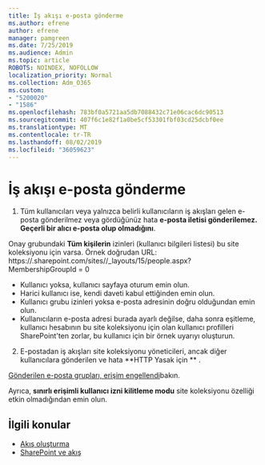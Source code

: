 ```yaml
---
title: İş akışı e-posta gönderme
ms.author: efrene
author: efrene
manager: pamgreen
ms.date: 7/25/2019
ms.audience: Admin
ms.topic: article
ROBOTS: NOINDEX, NOFOLLOW
localization_priority: Normal
ms.collection: Adm_O365
ms.custom:
- "5200020"
- "1586"
ms.openlocfilehash: 783bf0a5721aa5db7088432c71e06cac6dc90513
ms.sourcegitcommit: 407f6c1e82f1a0be5cf53301fbf03cd25dcbf0ee
ms.translationtype: MT
ms.contentlocale: tr-TR
ms.lasthandoff: 08/02/2019
ms.locfileid: "36059623"
---
```

# <a name="workflow-email-is-not-being-sent"></a>İş akışı e-posta gönderme

1. Tüm kullanıcıları veya yalnızca belirli kullanıcıların iş akışları gelen e-posta gönderilmez veya gördüğünüz hata **e-posta iletisi gönderilemez. Geçerli bir alıcı e-posta olup olmadığını**.

Onay grubundaki **Tüm kişilerin** izinleri (kullanıcı bilgileri listesi) bu site koleksiyonu için varsa.  Örnek doğrudan URL: https://<tenant>.sharepoint.com/sites/<sitename>/_layouts/15/people.aspx? MembershipGroupId = 0

- Kullanıcı yoksa, kullanıcı sayfaya oturum emin olun. 
- Harici kullanıcı ise, kendi daveti kabul ettiğinden emin olun.
- Kullanıcı grubu izinleri yoksa e-posta adresinin doğru olduğundan emin olun.
- Kullanıcıların e-posta adresi burada ayarlı değilse, daha sonra eşitleme, kullanıcı hesabının bu site koleksiyonu için olan kullanıcı profilleri SharePoint'ten zorlar, bu kullanıcı için bir örnek uyarıyı oluşturun.
 
2. E-postadan iş akışları site koleksiyonu yöneticileri, ancak diğer kullanıcılara gönderilen ve hata **HTTP Yasak için <spam> <spam> ** <spam> <spam>.
 

[Gönderilen e-posta grupları, erişim engellendi](https://docs.microsoft.com/sharepoint/support/server-admin/access-denied-when-send-an-email-to-groups)bakın.

Ayrıca, **sınırlı erişimli kullanıcı izni kilitleme modu** site koleksiyonu özelliği etkin olmadığından emin olun.

## <a name="related-topics"></a>İlgili konular
- [Akış oluşturma](https://support.office.com/article/Create-a-flow-for-a-list-or-library-in-SharePoint-Online-or-OneDrive-for-Business-a9c3e03b-0654-46af-a254-20252e580d01) 
- [SharePoint ve akış](https://flow.microsoft.com/blog/sharepoint-and-flow/) 



